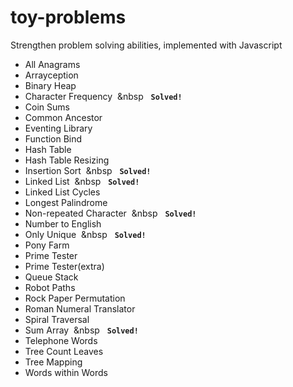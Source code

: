 # toy-problems
Strengthen problem solving abilities, implemented with Javascript

- All Anagrams
- Arrayception
- Binary Heap
- Character Frequency  &nbsp;&nbsp&nbsp;&nbsp;&nbsp;**`Solved!`**
- Coin Sums
- Common Ancestor
- Eventing Library
- Function Bind
- Hash Table
- Hash Table Resizing
- Insertion Sort  &nbsp;&nbsp&nbsp;&nbsp;&nbsp;**`Solved!`**
- Linked List  &nbsp;&nbsp&nbsp;&nbsp;&nbsp;**`Solved!`**
- Linked List Cycles
- Longest Palindrome
- Non-repeated Character  &nbsp;&nbsp&nbsp;&nbsp;&nbsp;**`Solved!`**
- Number to English
- Only Unique  &nbsp;&nbsp&nbsp;&nbsp;&nbsp;**`Solved!`**
- Pony Farm
- Prime Tester
- Prime Tester(extra)
- Queue Stack
- Robot Paths
- Rock Paper Permutation
- Roman Numeral Translator
- Spiral Traversal
- Sum Array  &nbsp;&nbsp&nbsp;&nbsp;&nbsp;**`Solved!`**
- Telephone Words
- Tree Count Leaves
- Tree Mapping
- Words within Words